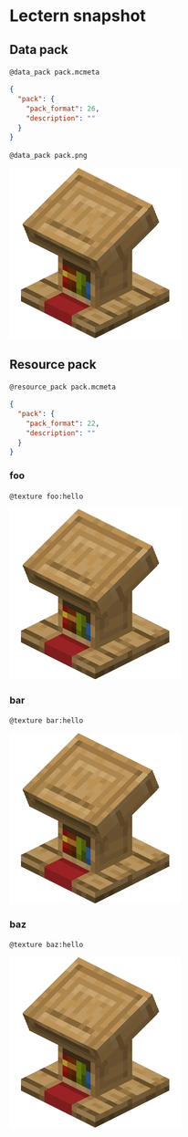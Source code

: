 # Lectern snapshot

## Data pack

`@data_pack pack.mcmeta`

```json
{
  "pack": {
    "pack_format": 26,
    "description": ""
  }
}
```

`@data_pack pack.png`

![data_pack.png](pack.png)

## Resource pack

`@resource_pack pack.mcmeta`

```json
{
  "pack": {
    "pack_format": 22,
    "description": ""
  }
}
```

### foo

`@texture foo:hello`

![texture.png](hello.png)

### bar

`@texture bar:hello`

![texture.png](hello_1.png)

### baz

`@texture baz:hello`

![texture.png](hello_2.png)
